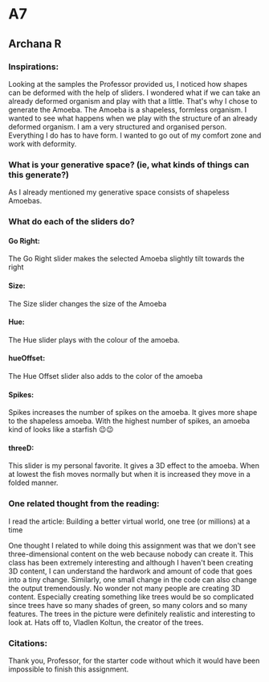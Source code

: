 # A7
## Archana R

### Inspirations:
Looking at the samples the Professor provided us, I noticed how shapes can be deformed with the help of sliders. I wondered what if we can take an already deformed organism and play with that a little. That's why I chose to generate the Amoeba. The Amoeba is a shapeless, formless organism. I wanted to see what happens when we play with the structure of an already deformed organism. I am a very structured and organised person. Everything I do has to have form. I wanted to go out of my comfort zone and work with deformity. 

### What is your generative space? (ie, what kinds of things can this generate?)
As I already mentioned my generative space consists of shapeless Amoebas. 

### What do each of the sliders do?

#### Go Right:

The Go Right slider makes the selected Amoeba slightly tilt towards the right

#### Size:

The Size slider changes the size of the Amoeba

#### Hue:

The Hue slider plays with the colour of the amoeba.

#### hueOffset:

The Hue Offset slider also adds to the color of the amoeba

#### Spikes:

Spikes increases the number of spikes on the amoeba. It gives more shape to the shapeless amoeba. With the highest number of spikes, an amoeba kind of looks like a starfish 😉😉

#### threeD:

This slider is my personal favorite. It gives a 3D effect to the amoeba. When at lowest the fish moves normally but when it is increased they move in a folded manner. 

### One related thought from the reading:
I read the article: Building a better virtual world, one tree (or millions) at a time

One thought I related to while doing this assignment was that we don't see three-dimensional content on the web because nobody can create it. This class has been extremely interesting and although I haven't been creating 3D content, I can understand the hardwork and amount of code that goes into a tiny change. Similarly, one small change in the code can also change the output tremendously. No wonder not many people are creating 3D content. Especially creating something like trees would be so complicated since trees have so many shades of green, so many colors and so many features. The trees in the picture were definitely realistic and interesting to look at. Hats off to, Vladlen Koltun, the creator of the trees.  

### Citations:
Thank you, Professor, for the starter code without which it would have been impossible to finish this assignment. 
